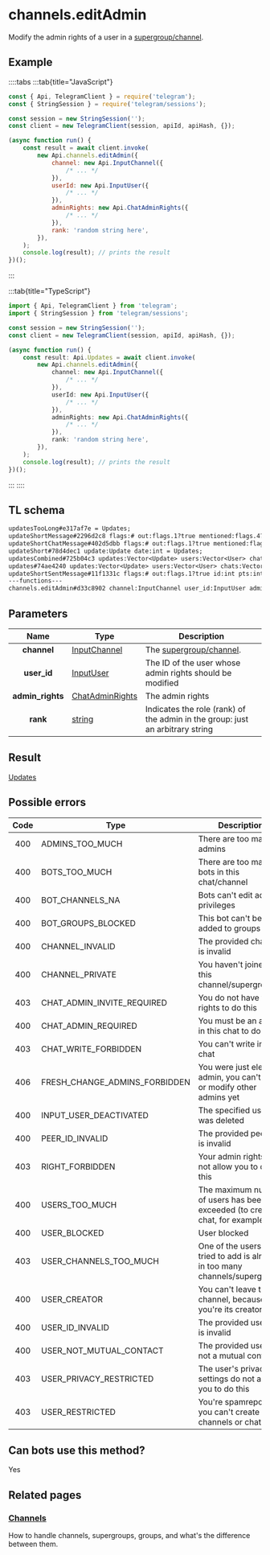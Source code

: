 # channels.editAdmin

Modify the admin rights of a user in a [supergroup/channel](https://core.telegram.org/api/channel).

## Example

::::tabs
:::tab{title="JavaScript"}

```js
const { Api, TelegramClient } = require('telegram');
const { StringSession } = require('telegram/sessions');

const session = new StringSession('');
const client = new TelegramClient(session, apiId, apiHash, {});

(async function run() {
    const result = await client.invoke(
        new Api.channels.editAdmin({
            channel: new Api.InputChannel({
                /* ... */
            }),
            userId: new Api.InputUser({
                /* ... */
            }),
            adminRights: new Api.ChatAdminRights({
                /* ... */
            }),
            rank: 'random string here',
        }),
    );
    console.log(result); // prints the result
})();
```

:::

:::tab{title="TypeScript"}

```ts
import { Api, TelegramClient } from 'telegram';
import { StringSession } from 'telegram/sessions';

const session = new StringSession('');
const client = new TelegramClient(session, apiId, apiHash, {});

(async function run() {
    const result: Api.Updates = await client.invoke(
        new Api.channels.editAdmin({
            channel: new Api.InputChannel({
                /* ... */
            }),
            userId: new Api.InputUser({
                /* ... */
            }),
            adminRights: new Api.ChatAdminRights({
                /* ... */
            }),
            rank: 'random string here',
        }),
    );
    console.log(result); // prints the result
})();
```

:::
::::

## TL schema

```txt
updatesTooLong#e317af7e = Updates;
updateShortMessage#2296d2c8 flags:# out:flags.1?true mentioned:flags.4?true media_unread:flags.5?true silent:flags.13?true id:int user_id:int message:string pts:int pts_count:int date:int fwd_from:flags.2?MessageFwdHeader via_bot_id:flags.11?int reply_to:flags.3?MessageReplyHeader entities:flags.7?Vector<MessageEntity> = Updates;
updateShortChatMessage#402d5dbb flags:# out:flags.1?true mentioned:flags.4?true media_unread:flags.5?true silent:flags.13?true id:int from_id:int chat_id:int message:string pts:int pts_count:int date:int fwd_from:flags.2?MessageFwdHeader via_bot_id:flags.11?int reply_to:flags.3?MessageReplyHeader entities:flags.7?Vector<MessageEntity> = Updates;
updateShort#78d4dec1 update:Update date:int = Updates;
updatesCombined#725b04c3 updates:Vector<Update> users:Vector<User> chats:Vector<Chat> date:int seq_start:int seq:int = Updates;
updates#74ae4240 updates:Vector<Update> users:Vector<User> chats:Vector<Chat> date:int seq:int = Updates;
updateShortSentMessage#11f1331c flags:# out:flags.1?true id:int pts:int pts_count:int date:int media:flags.9?MessageMedia entities:flags.7?Vector<MessageEntity> = Updates;
---functions---
channels.editAdmin#d33c8902 channel:InputChannel user_id:InputUser admin_rights:ChatAdminRights rank:string = Updates;
```

## Parameters

|       Name       | Type                                                              | Description                                                                   |
| :--------------: | ----------------------------------------------------------------- | ----------------------------------------------------------------------------- |
|   **channel**    | [InputChannel](https://core.telegram.org/type/InputChannel)       | The [supergroup/channel](https://core.telegram.org/api/channel).              |
|   **user_id**    | [InputUser](https://core.telegram.org/type/InputUser)             | The ID of the user whose admin rights should be modified                      |
| **admin_rights** | [ChatAdminRights](https://core.telegram.org/type/ChatAdminRights) | The admin rights                                                              |
|     **rank**     | [string](https://core.telegram.org/type/string)                   | Indicates the role (rank) of the admin in the group: just an arbitrary string |

## Result

[Updates](https://core.telegram.org/type/Updates)

## Possible errors

| Code | Type                          | Description                                                                   |
| :--: | ----------------------------- | ----------------------------------------------------------------------------- |
| 400  | ADMINS_TOO_MUCH               | There are too many admins                                                     |
| 400  | BOTS_TOO_MUCH                 | There are too many bots in this chat/channel                                  |
| 400  | BOT_CHANNELS_NA               | Bots can't edit admin privileges                                              |
| 400  | BOT_GROUPS_BLOCKED            | This bot can't be added to groups                                             |
| 400  | CHANNEL_INVALID               | The provided channel is invalid                                               |
| 400  | CHANNEL_PRIVATE               | You haven't joined this channel/supergroup                                    |
| 403  | CHAT_ADMIN_INVITE_REQUIRED    | You do not have the rights to do this                                         |
| 400  | CHAT_ADMIN_REQUIRED           | You must be an admin in this chat to do this                                  |
| 403  | CHAT_WRITE_FORBIDDEN          | You can't write in this chat                                                  |
| 406  | FRESH_CHANGE_ADMINS_FORBIDDEN | You were just elected admin, you can't add or modify other admins yet         |
| 400  | INPUT_USER_DEACTIVATED        | The specified user was deleted                                                |
| 400  | PEER_ID_INVALID               | The provided peer id is invalid                                               |
| 403  | RIGHT_FORBIDDEN               | Your admin rights do not allow you to do this                                 |
| 400  | USERS_TOO_MUCH                | The maximum number of users has been exceeded (to create a chat, for example) |
| 400  | USER_BLOCKED                  | User blocked                                                                  |
| 403  | USER_CHANNELS_TOO_MUCH        | One of the users you tried to add is already in too many channels/supergroups |
| 400  | USER_CREATOR                  | You can't leave this channel, because you're its creator                      |
| 400  | USER_ID_INVALID               | The provided user ID is invalid                                               |
| 400  | USER_NOT_MUTUAL_CONTACT       | The provided user is not a mutual contact                                     |
| 403  | USER_PRIVACY_RESTRICTED       | The user's privacy settings do not allow you to do this                       |
| 403  | USER_RESTRICTED               | You're spamreported, you can't create channels or chats.                      |

## Can bots use this method?

Yes

## Related pages

### [Channels](https://core.telegram.org/api/channel)

How to handle channels, supergroups, groups, and what's the difference between them.
